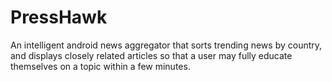 # PressHawk
An intelligent android news aggregator that sorts trending news by country, and displays closely related articles so that a user may fully educate themselves on a topic within a few minutes.
